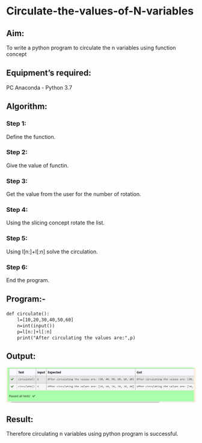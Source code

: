 # Circulate-the-values-of-N-variables
## Aim:
To write a python program to circulate the n variables using function concept
## Equipment’s required:
PC
Anaconda - Python 3.7
## Algorithm: 
### Step 1: 
Define the function.
### Step 2:
 Give the value of functin.
### Step 3: 
Get the value from the user for the number of rotation.
### Step 4: 
Using the slicing concept rotate the list.

### Step 5: 
Using l[n:]+l[:n] solve the circulation.
### Step 6: 
End the program.

## Program:-
```
def circulate():
    l=[10,20,30,40,50,60]
    n=int(input())
    p=l[n:]+l[:n]
    print("After circulating the values are:",p)
```

## Output:
![nvariables](/img/cat.png)

## Result:
Therefore circulating n variables using python program is successful.
